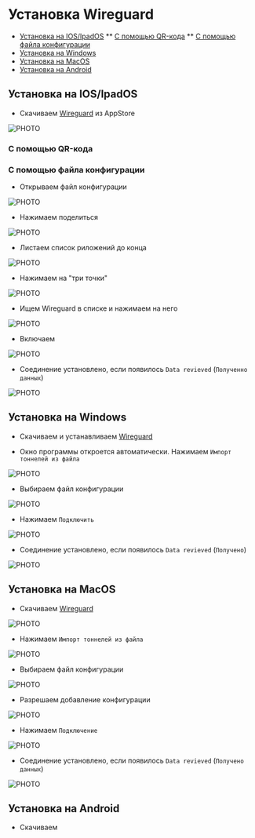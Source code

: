 # Установка Wireguard
* [Установка на IOS/IpadOS](#chapter-0)
** [С помощью QR-кода](#chapter-01)
** [С помощью файла конфигурации](#chapter-02)
* [Установка на Windows](#chapter-1)
* [Установка на MacOS](#chapter-2)
* [Установка на Android](#chapter-3)

<a id="chapter-0"></a>
## Установка на IOS/IpadOS

- Скачиваем [Wireguard](https://apps.apple.com/ru/app/wireguard/id1441195209?l=en-GB) из AppStore

![PHOTO](https://github.com/kro-72/wireguard_installation/blob/main/ios/24-08-20%2012-53-06%203264.png)

<a id="chapter-01"></a>
### С помощью QR-кода



<a id="chapter-02"></a>
### С помощью файла конфигурации

- Открываем файл конфигурации
  
![PHOTO](https://github.com/kro-72/wireguard_installation/blob/main/ios/24-08-20%2012-54-24%203265.png)

- Нажимаем поделиться
  
![PHOTO](https://github.com/kro-72/wireguard_installation/blob/main/ios/24-08-20%2012-54-28%203266.png)

- Листаем список риложений до конца
  
![PHOTO](https://github.com/kro-72/wireguard_installation/blob/main/ios/24-08-20%2012-54-38%203267.png)

- Нажимаем на "три точки"

![PHOTO](https://github.com/kro-72/wireguard_installation/blob/main/ios/24-08-20%2012-54-43%203268.png)

- Ищем Wireguard в списке и нажимаем на него

![PHOTO](https://github.com/kro-72/wireguard_installation/blob/main/ios/24-08-20%2012-54-55%203269.png)

- Включаем

![PHOTO](https://github.com/kro-72/wireguard_installation/blob/main/ios/24-08-20%2012-55-02%203270.png)

- Соединение установлено, если появилось `Data revieved` (`Полученно данных`)

![PHOTO](https://github.com/kro-72/wireguard_installation/blob/main/ios/24-08-20%2012-55-27%203271.png)

<a id="chapter-1"></a>
## Установка на Windows
- Скачиваем и устанавливаем [Wireguard](https://github.com/kro-72/wireguard_installation/raw/main/windows/wireguard-installer.exe)

- Окно программы откроется автоматически. Нажимаем `Импорт тоннелей из файла`

![PHOTO](https://github.com/kro-72/wireguard_installation/blob/main/windows/Снимок%20экрана%202024-08-20%20124153.png)

- Выбираем файл конфигурации

![PHOTO](https://github.com/kro-72/wireguard_installation/blob/main/windows/Снимок%20экрана%202024-08-20%20124334.png)

- Нажимаем `Подключить`

![PHOTO](https://github.com/kro-72/wireguard_installation/blob/main/windows/Снимок%20экрана%202024-08-20%20124500.png)

- Соединение установлено, если появилось `Data revieved` (`Получено`)

![PHOTO](https://github.com/kro-72/wireguard_installation/blob/main/windows/Снимок%20экрана%202024-08-20%20124638.png)

<a id="chapter-2"></a>
## Установка на MacOS
- Скачиваем [Wireguard](https://apps.apple.com/ru/app/wireguard/id1451685025?mt=12)

![PHOTO](https://github.com/kro-72/wireguard_installation/blob/main/macos/Снимок%20экрана%202024-08-20%20в%2012.22.55.png)

- Нажимаем `Импорт тоннелей из файла`

![PHOTO](https://github.com/kro-72/wireguard_installation/blob/main/macos/Снимок%20экрана%202024-08-20%20в%2012.23.59.png)

- Выбираем файл конфигурации

![PHOTO](https://github.com/kro-72/wireguard_installation/blob/main/macos/Снимок%20экрана%202024-08-20%20в%2012.27.14.png)

- Разрешаем добавление конфигурации

![PHOTO](https://github.com/kro-72/wireguard_installation/blob/main/macos/Снимок%20экрана%202024-08-20%20в%2012.27.36.png)

- Нажимаем `Подключение`

![PHOTO](https://github.com/kro-72/wireguard_installation/blob/main/macos/Снимок%20экрана%202024-08-20%20в%2012.28.12.png)

- Соединение установлено, если появилось `Data revieved` (`Получено данных`)

![PHOTO](https://github.com/kro-72/wireguard_installation/blob/main/macos/Снимок%20экрана%202024-08-20%20в%2012.28.24.png)

<a id="chapter-3"></a>
## Установка на Android
- Скачиваем
